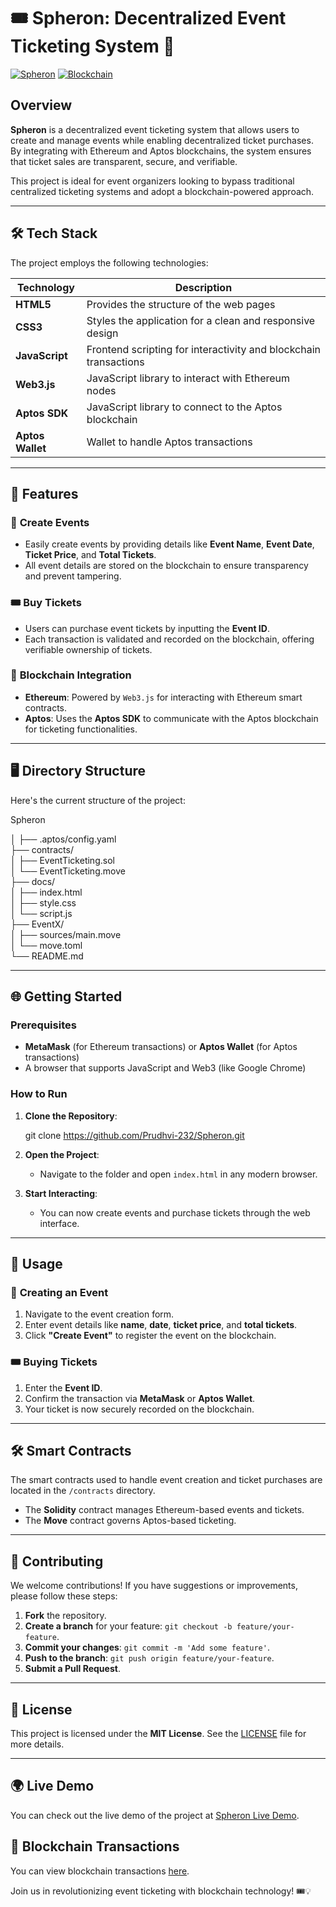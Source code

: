 # 🎟️ **Spheron: Decentralized Event Ticketing System** 🚀

[![Spheron](https://img.shields.io/badge/Spheron-Hackathon_Project-blue.svg)](https://github.com/Prudhvi-232/Spheron)
[![Blockchain](https://img.shields.io/badge/Blockchain-Ethereum%20%26%20Aptos-9cf.svg)](#-tech-stack)

## Overview

**Spheron** is a decentralized event ticketing system that allows users to create and manage events while enabling decentralized ticket purchases. By integrating with Ethereum and Aptos blockchains, the system ensures that ticket sales are transparent, secure, and verifiable.

This project is ideal for event organizers looking to bypass traditional centralized ticketing systems and adopt a blockchain-powered approach.

---

## 🛠 **Tech Stack**

The project employs the following technologies:

| Technology        | Description                                                   |
| ----------------- | ------------------------------------------------------------- |
| **HTML5**         | Provides the structure of the web pages                       |
| **CSS3**          | Styles the application for a clean and responsive design      |
| **JavaScript**    | Frontend scripting for interactivity and blockchain transactions|
| **Web3.js**       | JavaScript library to interact with Ethereum nodes            |
| **Aptos SDK**     | JavaScript library to connect to the Aptos blockchain         |
| **Aptos Wallet**  | Wallet to handle Aptos transactions                           |

---

## 🚀 **Features**

### 🎉 **Create Events**
- Easily create events by providing details like **Event Name**, **Event Date**, **Ticket Price**, and **Total Tickets**.
- All event details are stored on the blockchain to ensure transparency and prevent tampering.

### 🎟️ **Buy Tickets**
- Users can purchase event tickets by inputting the **Event ID**.
- Each transaction is validated and recorded on the blockchain, offering verifiable ownership of tickets.

### 🔗 **Blockchain Integration**
- **Ethereum**: Powered by `Web3.js` for interacting with Ethereum smart contracts.
- **Aptos**: Uses the **Aptos SDK** to communicate with the Aptos blockchain for ticketing functionalities.

---

## 🖥️ **Directory Structure**

Here's the current structure of the project:


Spheron 

│
├── .aptos/config.yaml        
├── contracts/              
│   ├── EventTicketing.sol    
│   └── EventTicketing.move    
├── docs/                    
│   ├── index.html    
│   ├── style.css          
│   └── script.js           
├── EventX/       
│   ├── sources/main.move      
│   └── move.toml            
└── README.md               


---

## 🌐 **Getting Started**

### Prerequisites

- **MetaMask** (for Ethereum transactions) or **Aptos Wallet** (for Aptos transactions)
- A browser that supports JavaScript and Web3 (like Google Chrome)

### How to Run

1. **Clone the Repository**:
   
   git clone https://github.com/Prudhvi-232/Spheron.git
   

2. **Open the Project**:
   - Navigate to the folder and open `index.html` in any modern browser.

3. **Start Interacting**:
   - You can now create events and purchase tickets through the web interface.

---

## 📄 **Usage**

### 🎯 **Creating an Event**
1. Navigate to the event creation form.
2. Enter event details like **name**, **date**, **ticket price**, and **total tickets**.
3. Click **"Create Event"** to register the event on the blockchain.

### 🎟️ **Buying Tickets**
1. Enter the **Event ID**.
2. Confirm the transaction via **MetaMask** or **Aptos Wallet**.
3. Your ticket is now securely recorded on the blockchain.

---

## 🛠️ **Smart Contracts**

The smart contracts used to handle event creation and ticket purchases are located in the `/contracts` directory. 
- The **Solidity** contract manages Ethereum-based events and tickets.
- The **Move** contract governs Aptos-based ticketing.

---

## 🤝 **Contributing**

We welcome contributions! If you have suggestions or improvements, please follow these steps:

1. **Fork** the repository.
2. **Create a branch** for your feature: `git checkout -b feature/your-feature`.
3. **Commit your changes**: `git commit -m 'Add some feature'`.
4. **Push to the branch**: `git push origin feature/your-feature`.
5. **Submit a Pull Request**.

---

## 📄 **License**

This project is licensed under the **MIT License**. See the [LICENSE](LICENSE) file for more details.

---

## 🌍 **Live Demo**

You can check out the live demo of the project at [Spheron Live Demo](https://prudhvi-232.github.io/Spheron/).

## 🔗 **Blockchain Transactions**

You can view blockchain transactions [here](https://explorer.aptoslabs.com/txn/0x153376efdc84faf5dc3ad99bd482fb9b30c71dc580925ca4cf974577674e1118/changes?network=testnet).

Join us in revolutionizing event ticketing with blockchain technology! 🎟️💡